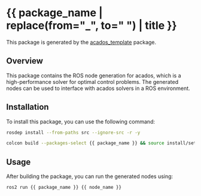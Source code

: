 # {{ package_name | replace(from="_", to=" ") | title }}

This package is generated by the [acados_template](https://github.com/acados/acados) package.

## Overview
This package contains the ROS node generation for acados, which is a high-performance solver for optimal control problems. The generated nodes can be used to interface with acados solvers in a ROS environment.


## Installation
To install this package, you can use the following command:
```bash
rosdep install --from-paths src --ignore-src -r -y
```

```bash
colcon build --packages-select {{ package_name }} && source install/setup.bash
```

## Usage
After building the package, you can run the generated nodes using:
```bash
ros2 run {{ package_name }} {{ node_name }}
```


